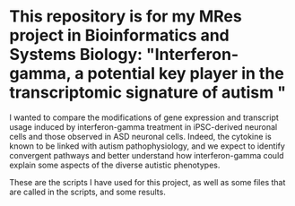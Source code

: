 # This repository is for my MRes project in Bioinformatics and Systems Biology: "Interferon-gamma, a potential key player in the transcriptomic signature of autism "

I wanted to compare the modifications of gene expression and transcript usage induced by interferon-gamma treatment in iPSC-derived neuronal cells and those observed in ASD neuronal cells. Indeed, the cytokine is known to be linked with autism pathophysiology, and we expect to identify convergent pathways and better understand how interferon-gamma could explain some aspects of the diverse autistic phenotypes.

These are the scripts I have used for this project, as well as some files that are called in the scripts, and some results.
